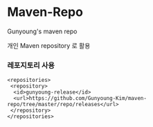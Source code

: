 # Maven-Repo
Gunyoung's maven repo

개인 Maven repository 로 활용

### 레포지토리 사용 
```
<repositories>
 <repository>
  <id>gunyoung-release</id>
  <url>https://github.com/Gunyoung-Kim/maven-repo/tree/master/repo/releases</url>
 </repository>
</repositories>
```
